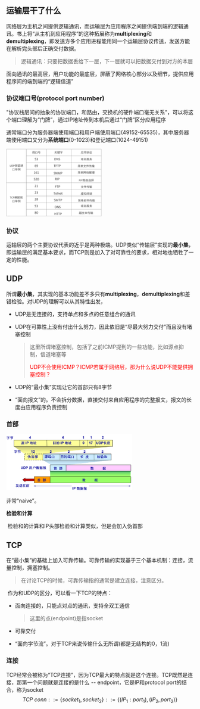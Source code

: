 ## 运输层干了什么

​	网络层为主机之间提供逻辑通讯，而运输层为应用程序之间提供端到端的逻辑通讯。书上将“从主机到应用程序”的这种拓展称为**multiplexing**和**demultiplexing**，即发送方多个应用进程能用同一个运输层协议传送，发送方能在解析完头部后正确交付数据。

> 逻辑通讯：只要把数据丢给下一层，下一层就可以把数据交付到对方的本层

​	面向通讯的最高层，用户功能的最底层，屏蔽了网络核心部分以及细节，提供应用程序间的端到端的“逻辑信道”

### 协议端口号(protocol port number)

​	"协议栈层间的抽象的协议端口，和路由，交换机的硬件端口毫无关系"，可以将这个端口理解为“门牌”，通过IP地址传到本机后通过“门牌”区分应用程序

​	通常端口分为服务器端使用端口和用户端使用端口(49152-65535)，其中服务器端使用端口又分为**系统端口**(0-1023)和登记端口(1024-49151)

<img src="5_运输层.assets/1573001746276.png" alt="1573001746276" style="zoom:25%;" />

### 协议

​	运输层的两个主要协议代表的近乎是两种极端。UDP类似“传输层”实现的**最小集**，即运输层的满足基本要求，而TCP则是加入了对可靠性的要求，相对地也牺牲了一定的性能。

## UDP

​	所谓**最小集**，其实现的基本功能差不多只有**multiplexing**，**demultiplexing**和差错检验。对UDP的理解可以从其特性出发，

- UDP是无连接的，支持单点和多点的任意组合的通讯

- UDP在可靠性上没有付出什么努力，因此依旧是“尽最大努力交付”而且没有堵塞控制

  > 这里所谓堵塞控制，包括了之前ICMP提到的一些功能，比如源点抑制，信道堵塞等
  >
  > <font color='red'>UDP不会使用ICMP？ICMP若属于网络层，那为什么说UDP不能提供拥塞控制？</font>

- UDP的“最小集”实现让它的首部只有8字节

- “面向报文”的。不会拆分数据，直接交付来自应用程序的完整报文，报文的长度由应用程序负责控制

### 首部

​	<img src="5_运输层.assets/1573002691587.png" alt="1573002691587" style="zoom: 33%;" />

非常“naive”。

**检验和计算**

​	检验和的计算和IP头部检验和计算类似，但是会加入伪首部

## TCP

​	在“最小集”的基础上加入可靠传输。可靠传输的实现基于三个基本机制：连接，流量控制，拥塞控制。

> 在讨论TCP的时候，可靠传输指的通常是建立连接，注意区分。

​	作为和UDP的区分，可以看一下TCP的特点：

- 面向连接的，只能点对点的通讯，支持全双工通信

  > 这里的点(endpoint)是指socket

- 可靠交付

- “面向字节流”。对于TCP来说传输什么无所谓(都是无结构的0，1流)

### 连接

​	TCP经常会被称为“TCP连接”，因为TCP最大的特点就是这个连接。TCP既然是连接，那第一个问题就是连接的是什么 -- endpoint，它是IP和protocol port的结合，称为socket
$$
TCP\ conn ::=\{socket_1, socket_2\}::=\{(IP_1:port_1),(IP_2,port_2)\}
$$
